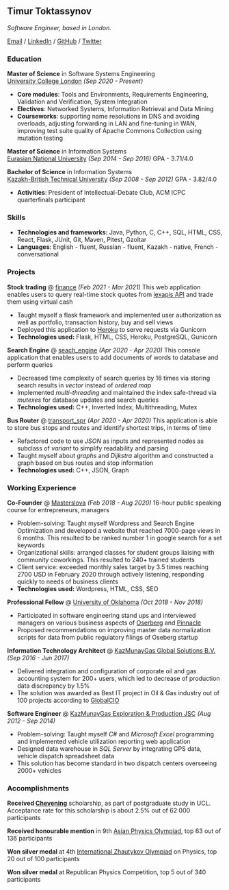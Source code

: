 ## Timur Toktassynov

*Software Engineer, based in London.*

[Email](mailto:timur.toktassynov@gmail.com) / [LinkedIn](https://linkedin.com/in/ttoktassynov) / [GitHub](https://github.com/ttoktassynov) / 
[Twitter](https://twitter.com/ttoktassynov)

### Education

**Master of Science** in Software Systems Engineering<br/>
[University College London](https://ucl.ac.uk) *(Sep 2020 - Present)*

- **Core modules**: Tools and Environments, Requirements Engineering, Validation and Verification, System Integration
- **Electives**: Networked Systems, Information Retrieval and Data Mining
- **Courseworks**: supporting name resolutions in DNS and avoiding overloads, adjusting forwarding in LAN and fine-tuning in WAN,  improving test suite quality of Apache Commons Collection using mutation testing

**Master of Science** in Information Systems<br/>
[Eurasian National University](https://enu.kz/en/) *(Sep 2014 - Sep 2016)* GPA - 3.71/4.0

**Bachelor of Science** in Information Systems<br/>
[Kazakh-British Technical University](https://kbtu.kz/en/) *(Sep 2008 - Sep 2012)*
GPA - 3.82/4.0

- **Activities**: President of Intellectual-Debate Club, ACM ICPC quarterfinals participant

### Skills

- **Technologies and frameworks:** Java, Python, C, C++, SQL, HTML, CSS, React, Flask, JUnit, Git, Maven, Pitest, Gzoltar
- **Languages**: English - fluent, Russian - fluent, Kazakh - native, French - conversational

### Projects

**Stock trading** @ [finance](https://github.com/ttoktassynov/finance) *(Feb 2021 - Mar 2021)*
This web application enables users to query real-time stock quotes from [iexapis API](https://cloud.iexapis.com/) and trade them using virtual cash

- Taught myself a flask framework and implemented user authorization as well as portfolio, transaction history, buy and sell views
- Deployed this application to [Heroku](https://tima-finance-app.herokuapp.com) to serve requests via Gunicorn
- **Technologies used:** Flask, HTML, CSS, Heroku, PostgreSQL, Gunicorn

**Search Engine** @ [seach_engine](https://github.com/ttoktassynov/search_engine) *(Apr 2020 - Apr 2020)*
This console application that enables users to add documents of words to database and perform queries

- Decreased time complexity of search queries by 16 times via storing search results in *vector* instead of *ordered map*
- Implemented *multi-threading* and maintained the index safe-thread via *mutexes* for database updates and search queries
- **Technologies used:** C++, Inverted Index, Multithreading, Mutex

**Bus Router** @ [transport_spr](https://github.com/ttoktassynov/transport_spr) *(Apr 2020 - Apr 2020)*
This application is able to store bus stops and routes and identify shortest trips, in terms of time

- Refactored code to use *JSON* as inputs and represented nodes as subclass of *variant* to simplify readability and parsing
- Taught myself about *graphs* and *Dijkstra* algorithm and constructed a graph based on bus routes and stop information
- **Technologies used:** C++, JSON, Graph

### Working Experience

**Co-Founder** @ [Masterslova](https://masterslova.kz) *(Feb 2018 - Aug 2020)*
16-hour public speaking course for entrepreneurs, managers

- Problem-solving: Taught myself Wordpress and Search Engine Optimization and developed a website that reached 7000-page views in 6 months. This resulted to be ranked number 1 in google search for a set keywords
- Organizational skills: arranged classes for student groups liaising with community coworkings. This resulted to 240+ trained students
- Client service: exceeded monthly sales target by 3.5 times reaching 2700 USD in February 2020 through actively listening, responding quickly to needs of business clients
- **Technologies used:** Wordpress, HTML, CSS, SEO

**Professional Fellow** @ [University of Oklahoma](https://www.ou.edu/gaylord) *(Oct 2018 - Nov 2018)*

- Participated in software engineering stand ups and interviewed managers on various business aspects of [Oserberg](https://www.oseberg.io/) and [Pinnacle](https://pbsnow.com/)
- Proposed recommendations on improving master data normalization scripts for data from public regulatory filings of Oseberg startup


**Information Technology Architect** @ [KazMunayGas Global Solutions B.V.](https://kmg.kz) *(Sep 2016 - Jun 2017)*

- Delivered integration and configuration of corporate oil and gas accounting system for 200+ users, which led to decrease of production data discrepancy by 1.5%
- The solution was awarded as Best IT project in Oil & Gas industry out of 100 projects according to [GlobalCIO](https://itps.com/uploads/files/file_435.PNG)

**Software Engineer** @ [KazMunayGas Exploration & Production JSC](https://kmgep.kz) *(Aug 2012 - Sep 2014)*

- Problem-solving: Taught myself *C#* and *Microsoft Excel* programming and implemented vehicle utilization reporting web application
- Designed data warehouse in *SQL Server* by integrating GPS data, vehicle dispatch spreadsheet data
- This solution has become standard in two dispatch centers overseeing 2000+ vehicles

### Accomplishments

**Received [Chevening](https://chevening.org)** scholarship,  as part of postgraduate study in UCL. Acceptance rate for this scholarship is about 2.5% out of 62 000 participants<br/>

**Received honourable mention** in 9th [Asian Physics Olympiad](https://en.wikipedia.org/wiki/Asian_Physics_Olympiad), top 63 out of 136 participants

**Won silver medal** at 4th [International Zhautykov Olympiad](https://izho.kz/) on Physics, top 20 out of 100 participants

**Won silver medal** at Republican Physics Competition, top 5 out of 340 participants
